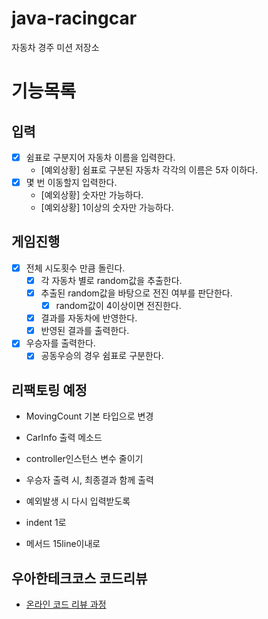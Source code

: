 # java-racingcar

자동차 경주 미션 저장소

# 기능목록
## 입력
- [x] 쉼표로 구분지어 자동차 이름을 입력한다.
  - [예외상황] 쉼표로 구분된 자동차 각각의 이름은 5자 이하다.
- [x] 몇 번 이동할지 입력한다.
  - [예외상황] 숫자만 가능하다.
  - [예외상황] 1이상의 숫자만 가능하다.

## 게임진행
- [x] 전체 시도횟수 만큼 돌린다.
  - [x] 각 자동차 별로 random값을 추출한다.
  - [x] 추출된 random값을 바탕으로 전진 여부를 판단한다.
    - [x] random값이 4이상이면 전진한다.
  - [x] 결과를 자동차에 반영한다.
  - [x] 반영된 결과를 출력한다.
- [x] 우승자를 출력한다.
  - [x] 공동우승의 경우 쉼표로 구분한다.

## 리팩토링 예정
- MovingCount 기본 타입으로 변경
- CarInfo 출력 메소드

- controller인스턴스 변수 줄이기
- 우승자 출력 시, 최종결과 함께 출력
- 예외발생 시 다시 입력받도록
- indent 1로
- 메서드 15line이내로

## 우아한테크코스 코드리뷰

- [온라인 코드 리뷰 과정](https://github.com/woowacourse/woowacourse-docs/blob/master/maincourse/README.md)
